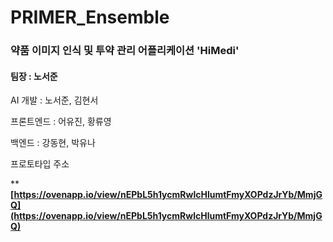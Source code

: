 # PRIMER_Ensemble
### 약품 이미지 인식 및 투약 관리 어플리케이션 'HiMedi'

#### 팀장 : 노서준

AI 개발 : 노서준, 김현서

프론트엔드 : 어유진, 황류영

백엔드 : 강동현, 박유나

프로토타입 주소

****[https://ovenapp.io/view/nEPbL5h1ycmRwlcHlumtFmyXOPdzJrYb/MmjGQ](https://ovenapp.io/view/nEPbL5h1ycmRwlcHlumtFmyXOPdzJrYb/MmjGQ)**
